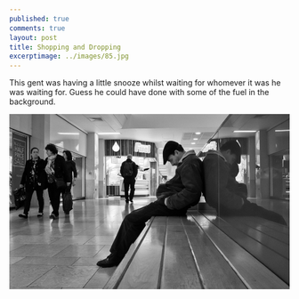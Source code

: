 ```yaml
---
published: true
comments: true
layout: post
title: Shopping and Dropping
excerptimage: ../images/85.jpg
---
```


This gent was having a little snooze whilst waiting for whomever it was he was waiting for. Guess he could have done with some of the fuel in the background.  

[![Image 85/365 17mm	f/5.6	ISO1600	1/50](../images/85.jpg)](https://www.flickr.com/photos/tmadhavan/17001845311/)